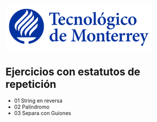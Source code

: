 ![Tec de Monterrey](images/logotecmty.png)
# Ejercicios con estatutos de repetición

- 01 String en reversa
- 02 Palíndromo
- 03 Separa con Guiones